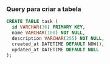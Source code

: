 ### Query para criar a tabela

```sql
CREATE TABLE task (
  id VARCHAR(36) PRIMARY KEY,
  name VARCHAR(100) NOT NULL,
  description VARCHAR(255) NOT NULL,
  created_at DATETIME DEFAULT NOW(),
  updated_at DATETIME DEFAULT NULL
);
```
